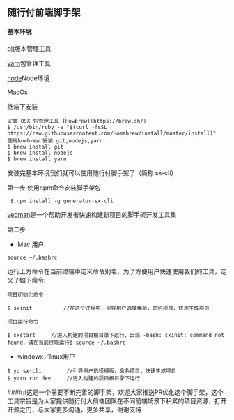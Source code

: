 ## 随行付前端脚手架

#### 基本环境
[git](https://git-scm.com/downloads)版本管理工具

[yarn](https://yarnpkg.com/zh-Hans/docs/install)包管理工具

[node](http://nodejs.cn/download/)Node环境


MacOs

终端下安装
```
安装 OSX 包管理工具 [Howbrew](https://brew.sh/)
$ /usr/bin/ruby -e "$(curl -fsSL https://raw.githubusercontent.com/Homebrew/install/master/install)"
使用howbrew 安装 git,nodejs,yarn
$ brew install git
$ brew install nodejs
$ brew install yarn
```

安装完基本环境我们就可以使用随行付脚手架了（简称 sx-cli）

第一步
使用npm命令安装脚手架包
```
 $ npm install -g generator-sx-cli
```
[yeoman](http://yeoman.io/)是一个帮助开发者快速构建新项目的脚手架开发工具集


第二步

* Mac 用户

```
source ~/.bashrc
```
运行上方命令在当前终端中定义命令别名，为了方便用户快速使用我们的工具，定义了如下命令:


```
项目初始化命令

$ sxinit          //在这个过程中，引导用户选择模版，命名项目，快速生成项目

项目运行命令

$ sxstart     //进入构建的项目根目录下运行，出现 -bash: sxinit: command not found，请在当前终端运行$ source ~/.bashrc
```
* windowx／linux用户
```
$ yo sx-cli        //引导用户选择模版，命名项目，快速生成项目
$ yarn run dev     //进入构建的项目根目录下运行

```

#####这是一个需要不断完善的脚手架，欢迎大家推送PR优化这个脚手架，这个工具宗旨是为大家提供随行付大前端团队在不同前端场景下积累的项目资源，打开开源之门，与大家更多沟通，更多共享，谢谢支持

